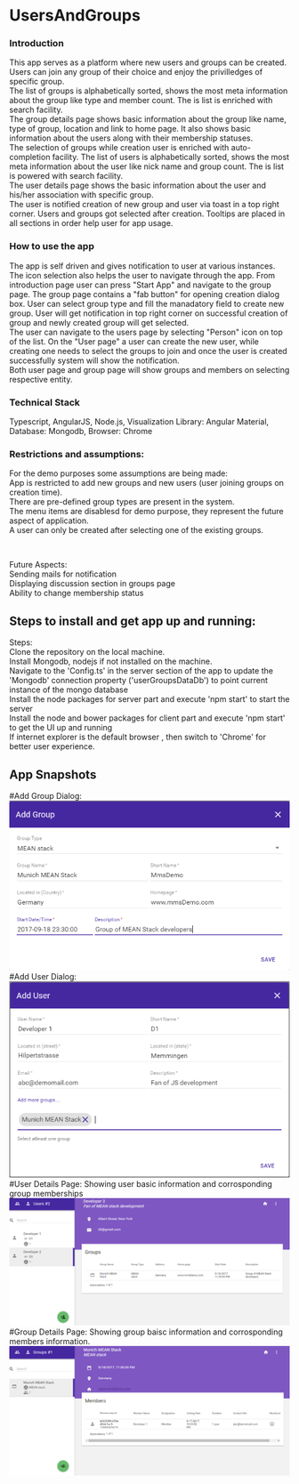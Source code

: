 # UsersAndGroups
 <h3>Introduction</h3>
<p>
 This app serves as a platform where new users and groups can be created. Users can join any group of their
 choice and enjoy the privilledges of specific group.
 <br>
 The list of groups is alphabetically sorted, shows the most meta information about the group like type and member count.
 The is list is enriched with search facility.
 <br>
 The group details page shows basic information about the group like name, type of group, location and link to
 home page. It also shows basic information about the users along with their membership statuses.
 <br>
 The selection of groups while creation user is enriched with auto-completion facility.
 The list of users is alphabetically sorted, shows the most meta information about the user like nick name and group count.
 The is list is powered with search facility.
 <br>
 The user details page shows the basic information about the user and his/her association with specific group.
 <br>
 The user is notified creation of new group and user via toast in a top right corner. Users and groups got selected after creation.
 Tooltips are placed in all sections in order help user for app usage.
 
 <h3>How to use the app</h3>
<p>
 The app is self driven and gives notification to user at various instances. The icon selection also helps the user to
 navigate through the app. From introduction page user can press "Start App" and navigate to the group page. The group
 page contains a "fab button" for opening creation dialog box. User can select group type and fill the manadatory field
 to create new group. User will get notification in top right corner on successful creation of group and newly created
 group will get selected.
<br>
The user can navigate to the users page by selecting "Person" icon on top of the list. On the "User page" a user
can create the new user, while creating one needs to select the groups to join and once the user is created successfully
system will show the notification.
<br>
Both user page and group page will show groups and members on selecting respective entity.
</p>

<h3>Technical Stack</h3>
<p>
  Typescript, AngularJS, Node.js, Visualization Library: Angular Material, Database: Mongodb, Browser: Chrome
</p>

<h3>Restrictions and assumptions:</h3>
<p>
  For the demo purposes some assumptions are being made:
    <br>App is restricted to add new groups and new users (user joining groups on creation time).
    <br>There are pre-defined group types are present in the system.
    <br>The menu items are disablesd for demo purpose, they represent the future aspect of application.
    <br>A user can only be created after selecting one of the existing groups.
</p>
<br />
<p>Future Aspects:
      <br> Sending mails for notification
      <br>Displaying discussion section in groups page
      <br>Ability to change membership status
</p>

## Steps to install and get app up and running:
<p>Steps:
      <br> Clone the repository on the local machine.
      <br> Install Mongodb, nodejs if not installed on the machine.
      <br> Navigate to the 'Config.ts' in the server section of the app to update the 'Mongodb' connection property      ('userGroupsDataDb') to point current instance of the mongo database
      <br> Install the node packages for server part and execute 'npm start' to start the server
      <br> Install the node and bower packages for client part and execute 'npm start' to get the UI up and running
      <br> If internet explorer is the default browser , then switch to 'Chrome' for better user experience.
</p>



## App Snapshots
#Add Group Dialog:
![Alt text](https://github.com/amittkSharma/UsersAndGroups/blob/master/images/AddGroup.PNG?raw=true "Add Group")
<br/>
#Add User Dialog:
![Alt text](https://github.com/amittkSharma/UsersAndGroups/blob/master/images/AddUser.PNG?raw=true "Add User")
<br/>
#User Details Page: Showing user basic information and corrosponding group memberships
![Alt text](https://github.com/amittkSharma/UsersAndGroups/blob/master/images/UserDetailsPage.PNG?raw=true "User Details Page")
<br/>
#Group Details Page: Showing group baisc information and corrosponding members information.
![Alt text](https://github.com/amittkSharma/UsersAndGroups/blob/master/images/GroupDetailsPage.PNG?raw=true "Group Details Page")
